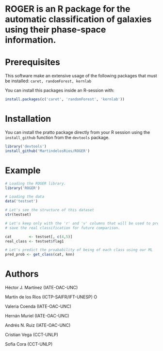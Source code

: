 # ROGER is an R package for the automatic classification of galaxies using their phase-space information.

# Prerequisites

This software make an extensive usage of the following packages that must be installed: ```caret, randomForest, kernlab```

You can install this packages inside an R-session with:

```R
install.packages(c('caret', 'randomForest', 'kernlab'))
``` 

# Installation

You can install the pratto package directly from your R session using the ```install_github``` function from the ```devtools``` package.

``` R
library('devtools')
install_github('MartindelosRios/ROGER')
```

# Example

``` R
# Loading the ROGER library.
library('ROGER')

# Loading the data
data('testset')

# Let's see the structure of this dataset
str(testset)

# Let's keep only with the 'r' and 'v' columns that will be used to predict, and
# save the real classification for future comparison.

cat        <- testset[, c(4,5)]
real_class <- testset$flag1

# Let's predict the proabability of being of each class using our ML
pred_prob <- get_class(cat, knn)
```

# Authors
Héctor J. Martínez (IATE-OAC-UNC)


Martín de los Rios (ICTP-SAIFR/IFT-UNESP) <a itemprop="sameAs"  href="https://orcid.org/0000-0003-2190-2196" target="orcid.widget" rel="noopener noreferrer" style="vertical-align:top;"> <img src="https://orcid.org/sites/default/files/images/orcid_16x16.png" style="width:1em;margin-right:.5em;" alt="ORCID iD icon"></a>


Valeria Coenda (IATE-OAC-UNC)


Hernán Muriel (IATE-OAC-UNC)


Andrés N. Ruiz (IATE-OAC-UNC)


Cristian Vega (CCT-UNLP)


Sofía Cora (CCT-UNLP)


